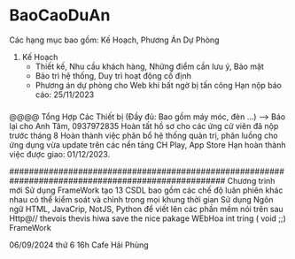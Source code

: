 # BaoCaoDuAn
Các hạng mục bao gồm: Kế Hoạch, Phương Án Dự Phòng
1. Kế Hoạch
   - Thiết kế, Nhu cầu khách hàng, Những điểm cần lưu ý, Bảo mật
   - Bảo trì hệ thống, Duy trì hoạt động cố định
   - Phương án dự phòng cho Web khi bất ngờ bị tấn công
Hạn nộp báo cáo: 25/11/2023

#####
#####

@@@@ Tổng Hợp Các Thiết bị (Đầy đủ: Bao gồm máy móc, đèn ...) --> Báo lại cho Anh Tâm, 0937972835
     Hoàn tất hồ sơ cho các ứng cử viên đã nộp trước tháng 8
     Hoàn thành việc phân bổ hệ thống quản trị, phân luồng cho ứng dụng vừa update trên các nền tảng CH Play, App Store
 Hạn hoàn thành việc được giao: 01/12/2023.


####################################################################################################
Chương trình mới 
Sử dụng FrameWork tạo 13 CSDL bao gồm các chế độ luân phiên khác nhau có thể kiểm soát và chỉnh trong mọi
khung thời gian
Sử dụng Ngôn ngữ HTML, JavaCrip, NotJS, Python để viết lên các phần mềm nói trên sau 
Http@// thevois thevis hiwa save the nice 
pakage WEbHoa int tring ( void ;;)
FrameWork 

06/09/2024 thứ 6 16h Cafe Hải Phùng 









